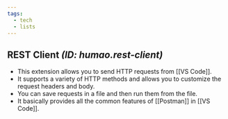 ```yaml
---
tags:
  - tech
  - lists
---
```


## REST Client *(ID: humao.rest-client)*

- This extension allows you to send HTTP requests from [[VS Code]].
- It supports a variety of HTTP methods and allows you to customize the request headers and body.
- You can save requests in a file and then run them from the file.
- It basically provides all the common features of [[Postman]] in [[VS Code]].